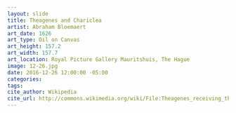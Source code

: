 ```yaml
---
layout: slide
title: Theagenes and Chariclea
artist: Abraham Bloemaert
art_date: 1626
art_type: Oil on Canvas
art_height: 157.2
art_width: 157.7
art_location: Royal Picture Gallery Mauritshuis, The Hague
image: 12-26.jpg
date: 2016-12-26 12:00:00 -05:00
categories:
tags:
cite_author: Wikipedia
cite_url: http://commons.wikimedia.org/wiki/File:Theagenes_receiving_the_palm_of_honour_from_Chariclea.jpg
---
```

